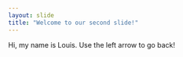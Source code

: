 ```yaml
---
layout: slide
title: "Welcome to our second slide!"
---
```

Hi, my name is Louis.
Use the left arrow to go back!
